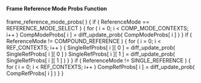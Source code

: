 #### Frame Reference Mode Probs Function

<div class="syntax">
frame_reference_mode_probs( ) {
    if ( ReferenceMode == REFERENCE_MODE_SELECT ) {
        for ( i = 0; i < COMP_MODE_CONTEXTS; i++ )
            CompModeProbs[ i ] = diff_update_prob( CompModeProbs[ i ] )
    }
    if ( ReferenceMode != COMPOUND_REFERENCE ) {
        for ( i = 0; i < REF_CONTEXTS; i++ ) {
            SingleRefProbs[ i ][ 0 ] = diff_update_prob( SingleRefProbs[ i ][ 0 ] )
            SingleRefProbs[ i ][ 1 ] = diff_update_prob( SingleRefProbs[ i ][ 1 ] )
        }
    }
    if ( ReferenceMode != SINGLE_REFERENCE ) {
        for ( i = 0; i < REF_CONTEXTS; i++ )
            CompRefProbs[ i ] = diff_update_prob( CompRefProbs[ i ] )
    }
}
</div>
